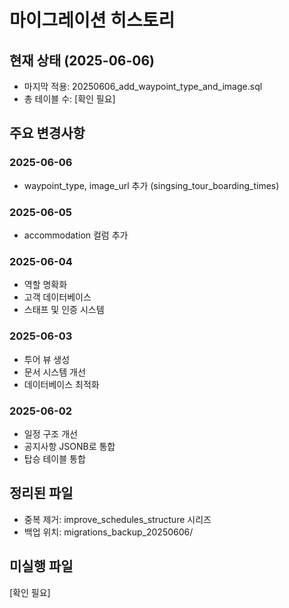 # 마이그레이션 히스토리

## 현재 상태 (2025-06-06)
- 마지막 적용: 20250606_add_waypoint_type_and_image.sql
- 총 테이블 수: [확인 필요]

## 주요 변경사항
### 2025-06-06
- waypoint_type, image_url 추가 (singsing_tour_boarding_times)

### 2025-06-05
- accommodation 컬럼 추가

### 2025-06-04
- 역할 명확화
- 고객 데이터베이스
- 스태프 및 인증 시스템

### 2025-06-03
- 투어 뷰 생성
- 문서 시스템 개선
- 데이터베이스 최적화

### 2025-06-02
- 일정 구조 개선
- 공지사항 JSONB로 통합
- 탑승 테이블 통합

## 정리된 파일
- 중복 제거: improve_schedules_structure 시리즈
- 백업 위치: migrations_backup_20250606/

## 미실행 파일
[확인 필요]
